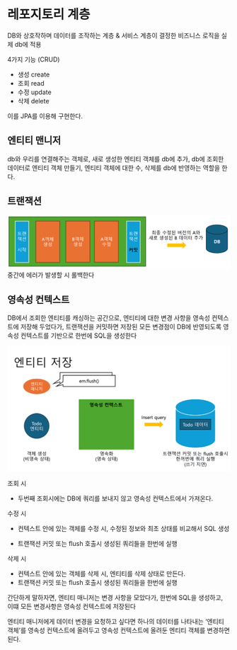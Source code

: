 # 레포지토리 계층

DB와 상호작하며 데이터를 조작하는 계층
 &
서비스 계층이 결정한 비즈니스 로직을 실제 db에 적용

4가지 기능 (CRUD)
- 생성 create
- 조회 read
- 수정 update
- 삭제 delete

이를 JPA를 이용해 구현한다.

엔티티 맨니저
-

db와 우리를 연결해주는 객체로, 
새로 생성한 엔티티 객체를 db에 추가, db에 조회한 데이터로 엔티티 객체 만들기, 엔티티 객체에 대한 수, 삭제를 db에 반영하는 역할을 한다.

트랜잭션
-

![img.png](img.png)
중간에 에러가 발생할 시 롤백한다

영속성 컨텍스트
-
DB에서 조회한 엔티티를 캐싱하는 공간으로, 엔티티에 대한 변경 사항을 영속성 컨텍스트에 저장해 두었다가,
트랜잭션을 커밋하면 저장된 모든 변경점이 DB에 반영되도록
영속성 컨텍스트를 기반으로 한번에 SQL을 생성한다

![img_1.png](img_1.png)

조회 시 
- 두번째 조회시에는 DB에 쿼리를 보내지 않고
영속성 컨텍스트에서 가져온다.

수정 시
- 컨텍스트 안에 있는 객체를 수정 시,
수정된 정보와 최초 상태를 비교해서 SQL 생성

- 트랜잭션 커밋 또는 flush 호출시
생성된 쿼리들을 한번에 실행

삭제 시
- 컨텍스트 안에 있는 객체를 삭제 시,
  엔티티를 삭제 상태로 만든다.
- 트랜잭션 커밋 또는 flush 호출시
  생성된 쿼리들을 한번에 실행

간단하게 말하자면, 엔티티 매니저는 변경 사항을 모았다가, 한번에 SQL을 생성하고, 이떄 모든 변경사항은 영속성 컨텍스트에 저장된다

엔티티 매니저에게 데이터 변경을 요청하고 싶다면
하나의 데이터를 나타내는 ‘엔티티 객체’를 영속성 컨텍스트에 올려두고
영속성 컨텍스트에 올려둔 엔티티 객체를 변경하면 된다.